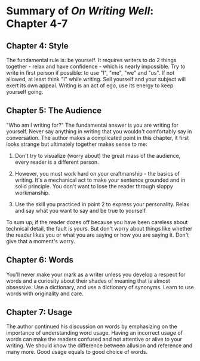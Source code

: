 # Summary of *On Writing Well*: Chapter 4-7

## Chapter 4: Style
The fundamental rule is: be yourself. It requires writers to do 2 things together - relax and have confidence - which is nearly impossible. Try to write in first person if possible: to use "I", "me", "we" and "us". If not allowed, at least think "I" while writing. Sell yourself and your subject will exert its own appeal. Writing is an act of ego, use its energy to keep yourself going.

## Chapter 5: The Audience
"Who am I writing for?" The fundamental answer is you are writing for yourself. Never say anything in writing that you wouldn't comfortably say in conversation.
The author makes a complicated point in this chapter, it first looks strange but ultimately together makes sense to me:

1. Don't try to visualize (worry about) the great mass of the audience, every reader is a different person. 

2. However, you must work hard on your craftmanship - the basics of writing. It's a mechanical act to make your sentence grounded and in solid principle. You don't want to lose the reader through sloppy workmanship. 

3. Use the skill you practiced in point 2 to express your personality. Relax and say what you want to say and be true to yourself.  

To sum up, if the reader dozes off because you have been careless about technical detail, the fault is yours. But don't worry about things like whether the reader likes you or what you are saying or how you are saying it. Don't give that a moment's worry. 

## Chapter 6: Words
You'll never make your mark as a writer unless you develop a respect for words and a curiosity about their shades of meaning that is almost obsessive. Use a dictionary, and use a dictionary of synonyms. Learn to use words with originality and care. 

## Chapter 7: Usage
The author continued his discussion on words by emphasizing on the importance of understanding word usage. Having an incorrect usage of words can make the readers confused and not attentive or alive to your writing. We should know the difference between allusion and reference and many more. Good usage equals to good choice of words.
